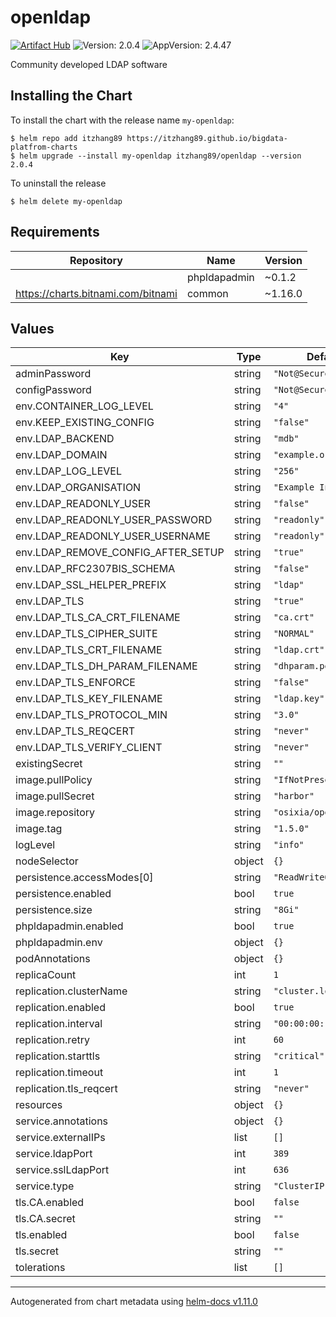 # openldap

[![Artifact Hub](https://img.shields.io/endpoint?url=https://artifacthub.io/badge/repository/openldap)](https://artifacthub.io/packages/helm/bigdata-charts/openldap) ![Version: 2.0.4](https://img.shields.io/badge/Version-2.0.4-informational?style=flat-square) ![AppVersion: 2.4.47](https://img.shields.io/badge/AppVersion-2.4.47-informational?style=flat-square)

Community developed LDAP software

## Installing the Chart

To install the chart with the release name `my-openldap`:

```console
$ helm repo add itzhang89 https://itzhang89.github.io/bigdata-platfrom-charts
$ helm upgrade --install my-openldap itzhang89/openldap --version 2.0.4
```
To uninstall the release

```console
$ helm delete my-openldap
```

## Requirements

| Repository | Name | Version |
|------------|------|---------|
|  | phpldapadmin | ~0.1.2 |
| https://charts.bitnami.com/bitnami | common | ~1.16.0 |

## Values

| Key | Type | Default | Description |
|-----|------|---------|-------------|
| adminPassword | string | `"Not@SecurePassw0rd"` |  |
| configPassword | string | `"Not@SecurePassw0rd"` |  |
| env.CONTAINER_LOG_LEVEL | string | `"4"` |  |
| env.KEEP_EXISTING_CONFIG | string | `"false"` |  |
| env.LDAP_BACKEND | string | `"mdb"` |  |
| env.LDAP_DOMAIN | string | `"example.org"` |  |
| env.LDAP_LOG_LEVEL | string | `"256"` |  |
| env.LDAP_ORGANISATION | string | `"Example Inc."` |  |
| env.LDAP_READONLY_USER | string | `"false"` |  |
| env.LDAP_READONLY_USER_PASSWORD | string | `"readonly"` |  |
| env.LDAP_READONLY_USER_USERNAME | string | `"readonly"` |  |
| env.LDAP_REMOVE_CONFIG_AFTER_SETUP | string | `"true"` |  |
| env.LDAP_RFC2307BIS_SCHEMA | string | `"false"` |  |
| env.LDAP_SSL_HELPER_PREFIX | string | `"ldap"` |  |
| env.LDAP_TLS | string | `"true"` |  |
| env.LDAP_TLS_CA_CRT_FILENAME | string | `"ca.crt"` |  |
| env.LDAP_TLS_CIPHER_SUITE | string | `"NORMAL"` |  |
| env.LDAP_TLS_CRT_FILENAME | string | `"ldap.crt"` |  |
| env.LDAP_TLS_DH_PARAM_FILENAME | string | `"dhparam.pem"` |  |
| env.LDAP_TLS_ENFORCE | string | `"false"` |  |
| env.LDAP_TLS_KEY_FILENAME | string | `"ldap.key"` |  |
| env.LDAP_TLS_PROTOCOL_MIN | string | `"3.0"` |  |
| env.LDAP_TLS_REQCERT | string | `"never"` |  |
| env.LDAP_TLS_VERIFY_CLIENT | string | `"never"` |  |
| existingSecret | string | `""` |  |
| image.pullPolicy | string | `"IfNotPresent"` |  |
| image.pullSecret | string | `"harbor"` |  |
| image.repository | string | `"osixia/openldap"` |  |
| image.tag | string | `"1.5.0"` |  |
| logLevel | string | `"info"` |  |
| nodeSelector | object | `{}` |  |
| persistence.accessModes[0] | string | `"ReadWriteOnce"` |  |
| persistence.enabled | bool | `true` |  |
| persistence.size | string | `"8Gi"` |  |
| phpldapadmin.enabled | bool | `true` |  |
| phpldapadmin.env | object | `{}` |  |
| podAnnotations | object | `{}` |  |
| replicaCount | int | `1` |  |
| replication.clusterName | string | `"cluster.local"` |  |
| replication.enabled | bool | `true` |  |
| replication.interval | string | `"00:00:00:10"` |  |
| replication.retry | int | `60` |  |
| replication.starttls | string | `"critical"` |  |
| replication.timeout | int | `1` |  |
| replication.tls_reqcert | string | `"never"` |  |
| resources | object | `{}` |  |
| service.annotations | object | `{}` |  |
| service.externalIPs | list | `[]` |  |
| service.ldapPort | int | `389` |  |
| service.sslLdapPort | int | `636` |  |
| service.type | string | `"ClusterIP"` |  |
| tls.CA.enabled | bool | `false` |  |
| tls.CA.secret | string | `""` |  |
| tls.enabled | bool | `false` |  |
| tls.secret | string | `""` |  |
| tolerations | list | `[]` |  |

----------------------------------------------
Autogenerated from chart metadata using [helm-docs v1.11.0](https://github.com/norwoodj/helm-docs/releases/v1.11.0)